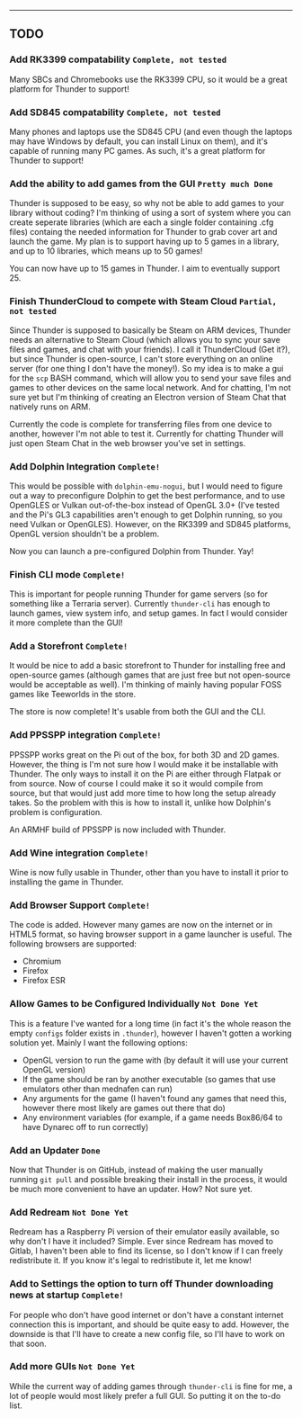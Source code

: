 
----

TODO
----

### Add RK3399 compatability `Complete, not tested`
Many SBCs and Chromebooks use the RK3399 CPU, so it would be a great platform for Thunder to support!
### Add SD845 compatability `Complete, not tested`
Many phones and laptops use the SD845 CPU (and even though the laptops may have Windows by default, you can install Linux on them), and it's capable of running many PC games. As such, it's a great platform for Thunder to support!
### Add the ability to add games from the GUI `Pretty much Done`
Thunder is supposed to be easy, so why not be able to add games to your library without coding? I'm thinking of using a sort of system where you can create seperate libraries (which are each a single folder containing .cfg files) containg the needed information for Thunder to grab cover art and launch the game. My plan is to support having up to 5 games in a library, and up to 10 libraries, which means up to 50 games!

You can now have up to 15 games in Thunder. I aim to eventually support 25.
### Finish ThunderCloud to compete with Steam Cloud `Partial, not tested`
Since Thunder is supposed to basically be Steam on ARM devices, Thunder needs an alternative to Steam Cloud (which allows you to sync your save files and games, and chat with your friends). I call it ThunderCloud (Get it?), but since Thunder is open-source, I can't store everything on an online server (for one thing I don't have the money!). So my idea is to make a gui for the `scp` BASH command, which will allow you to send your save files and games to other devices on the same local network. And for chatting, I'm not sure yet but I'm thinking of creating an Electron version of Steam Chat that natively runs on ARM.

Currently the code is complete for transferring files from one device to another, however I'm not able to test it. Currently for chatting Thunder will just open Steam Chat in the web browser you've set in settings.
### Add Dolphin Integration `Complete!`
This would be possible with `dolphin-emu-nogui`, but I would need to figure out a way to preconfigure Dolphin to get the best performance, and to use OpenGLES or Vulkan out-of-the-box instead of OpenGL 3.0+ (I've tested and the Pi's GL3 capabilities aren't enough to get Dolphin running, so you need Vulkan or OpenGLES). However, on the RK3399 and SD845 platforms, OpenGL version shouldn't be a problem.

Now you can launch a pre-configured Dolphin from Thunder. Yay!
### Finish CLI mode `Complete!`
This is important for people running Thunder for game servers (so for something like a Terraria server). Currently `thunder-cli` has enough to launch games, view system info, and setup games. In fact I would consider it more complete than the GUI!
### Add a Storefront `Complete!`
It would be nice to add a basic storefront to Thunder for installing free and open-source games (although games that are just free but not open-source would be acceptable as well). I'm thinking of mainly having popular FOSS games like Teeworlds in the store.

The store is now complete! It's usable from both the GUI and the CLI.
### Add PPSSPP integration `Complete!`
PPSSPP works great on the Pi out of the box, for both 3D and 2D games. However, the thing is I'm not sure how I would make it be installable with Thunder. The only ways to install it on the Pi are either through Flatpak or from source. Now of course I could make it so it would compile from source, but that would just add more time to how long the setup already takes. So the problem with this is how to install it, unlike how Dolphin's problem is configuration.

An ARMHF build of PPSSPP is now included with Thunder.
### Add Wine integration `Complete!`
Wine is now fully usable in Thunder, other than you have to install it prior to installing the game in Thunder.
### Add Browser Support `Complete!`
The code is added. However many games are now on the internet or in HTML5 format, so having browser support in a game launcher is useful. The following browsers are supported:
- Chromium
- Firefox
- Firefox ESR
### Allow Games to be Configured Individually `Not Done Yet`
This is a feature I've wanted for a long time (in fact it's the whole reason the empty `configs` folder exists in `.thunder`), however I haven't gotten a working solution yet. Mainly I want the following options:
- OpenGL version to run the game with (by default it will use your current OpenGL version)
- If the game should be ran by another executable (so games that use emulators other than mednafen can run)
- Any arguments for the game (I haven't found any games that need this, however there most likely are games out there that do)
- Any environment variables (for example, if a game needs Box86/64 to have Dynarec off to run correctly)
### Add an Updater `Done`
Now that Thunder is on GitHub, instead of making the user manually running `git pull` and possible breaking their install in the process, it would be much more convenient to have an updater. How? Not sure yet.
### Add Redream `Not Done Yet`
Redream has a Raspberry Pi version of their emulator easily available, so why don't I have it included? Simple. Ever since Redream has moved to Gitlab, I haven't been able to find its license, so I don't know if I can freely redistribute it. If you know it's legal to redristibute it, let me know!
### Add to Settings the option to turn off Thunder downloading news at startup `Complete!`
For people who don't have good internet or don't have a constant internet connection this is important, and should be quite easy to add. However, the downside is that I'll have to create a new config file, so I'll have to work on that soon.
### Add more GUIs `Not Done Yet`
While the current way of adding games through `thunder-cli` is fine for me, a lot of people would most likely prefer a full GUI. So putting it on the to-do list.
